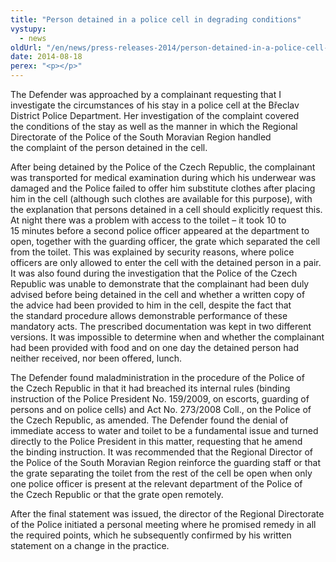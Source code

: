 ```yaml
---
title: "Person detained in a police cell in degrading conditions"
vystupy:
  - news
oldUrl: "/en/news/press-releases-2014/person-detained-in-a-police-cell-in-degrading-conditions/"
date: 2014-08-18
perex: "<p></p>"
---
```


<!-- imported from the old website -->

<p>The Defender was approached by a complainant requesting that I investigate the circumstances of his stay in a police cell at the Břeclav District Police Department. Her investigation of the complaint covered the conditions of the stay as well as the manner in which the Regional Directorate of the Police of the South Moravian Region handled the complaint of the person detained in the cell.</p><p>After being detained by the Police of the Czech Republic, the complainant was transported for medical examination during which his underwear was damaged and the Police failed to offer him substitute clothes after placing him in the cell (although such clothes are available for this purpose), with the explanation that persons detained in a cell should explicitly request this. At night there was a problem with access to the toilet – it took 10 to 15 minutes before a second police officer appeared at the department to open, together with the guarding officer, the grate which separated the cell from the toilet. This was explained by security reasons, where police officers are only allowed to enter the cell with the detained person in a pair. It was also found during the investigation that the Police of the Czech Republic was unable to demonstrate that the complainant had been duly advised before being detained in the cell and whether a written copy of the advice had been provided to him in the cell, despite the fact that the standard procedure allows demonstrable performance of these mandatory acts. The prescribed documentation was kept in two different versions. It was impossible to determine when and whether the complainant had been provided with food and on one day the detained person had neither received, nor been offered, lunch.</p><p>The Defender found maladministration in the procedure of the Police of the Czech Republic in that it had breached its internal rules (binding instruction of the Police President No. 159/2009, on escorts, guarding of persons and on police cells) and Act No. 273/2008 Coll., on the Police of the Czech Republic, as amended. The Defender found the denial of immediate access to water and toilet to be a fundamental issue and turned directly to the Police President in this matter, requesting that he amend the binding instruction. It was recommended that the Regional Director of the Police of the South Moravian Region reinforce the guarding staff or that the grate separating the toilet from the rest of the cell be open when only one police officer is present at the relevant department of the Police of the Czech Republic or that the grate open remotely.</p>After the final statement was issued, the director of the Regional Directorate of the Police initiated a personal meeting where he promised remedy in all the required points, which he subsequently confirmed by his written statement on a change in the practice.
